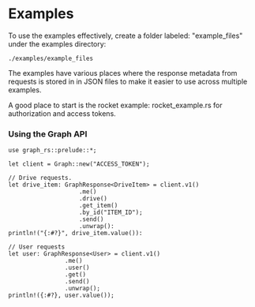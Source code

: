 # Examples

To use the examples effectively, create a folder labeled: "example_files"
under the examples directory:
    
    ./examples/example_files
     
The examples have various places where the response metadata from requests
is stored in in JSON files to make it easier to use across multiple examples.

A good place to start is the rocket example: rocket_example.rs for authorization
and access tokens.

### Using the Graph API

    use graph_rs::prelude::*;
    
    let client = Graph::new("ACCESS_TOKEN");
    
    // Drive requests.
    let drive_item: GraphResponse<DriveItem> = client.v1()
                        .me()
                        .drive()
                        .get_item()
                        .by_id("ITEM_ID");
                        .send()
                        .unwrap():
    println!("{:#?}", drive_item.value()):
    
    // User requests
    let user: GraphResponse<User> = client.v1()
                    .me()
                    .user()
                    .get()
                    .send()
                    .unwrap();
    println!({:#?}, user.value());
